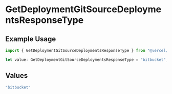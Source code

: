 # GetDeploymentGitSourceDeploymentsResponseType

## Example Usage

```typescript
import { GetDeploymentGitSourceDeploymentsResponseType } from "@vercel/sdk/models/operations";

let value: GetDeploymentGitSourceDeploymentsResponseType = "bitbucket";
```

## Values

```typescript
"bitbucket"
```
